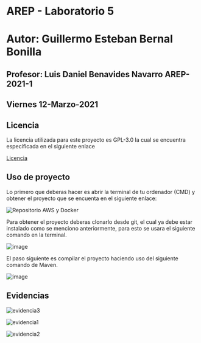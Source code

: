 # AREP - Laboratorio 5

# Autor: Guillermo Esteban Bernal Bonilla

## Profesor: Luis Daniel Benavides Navarro AREP-2021-1

## Viernes 12-Marzo-2021

## Licencia

La licencia utilizada para este proyecto es GPL-3.0 la cual se encuentra especificada en el siguiente enlace

[Licencia](https://github.com/EstebanK23/AREP-Laboratorio-5/blob/main/LICENSE.txt)


## Uso de proyecto

Lo primero que deberas hacer es abrir la terminal de tu ordenador (CMD) y obtener el proyecto que se encuenta en el siguiente enlace:

![Repositorio AWS y Docker](https://github.com/EstebanK23/AREP-Laboratorio-5)

Para obtener el proyecto deberas clonarlo desde git, el cual ya debe estar instalado como se menciono anteriormente, para esto se usara el siguiente comando en la terminal.

![image](https://user-images.githubusercontent.com/54051399/107120879-6aeb8800-685d-11eb-92c3-604cb0105ed0.png)

El paso siguiente es compilar el proyecto haciendo uso del siguiente comando de Maven.

![image](https://user-images.githubusercontent.com/54051399/107120929-98d0cc80-685d-11eb-9b6b-4a9b49539f20.png)

## Evidencias

![evidencia3](https://user-images.githubusercontent.com/54051399/111933832-3ee33980-8a8e-11eb-8894-61f5e406a1b7.png)

![evidencia1](https://user-images.githubusercontent.com/54051399/111933674-ef9d0900-8a8d-11eb-8b35-4c24fd2f29e4.png)

![evidencia2](https://user-images.githubusercontent.com/54051399/111933678-f0ce3600-8a8d-11eb-8de7-96e138bec23b.png)




